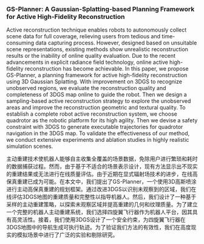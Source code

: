 ### GS-Planner: A Gaussian-Splatting-based Planning Framework for Active High-Fidelity Reconstruction

Active reconstruction technique enables robots to autonomously collect scene data for full coverage, relieving users from tedious and time-consuming data capturing process. However, designed based on unsuitable scene representations, existing methods show unrealistic reconstruction results or the inability of online quality evaluation. Due to the recent advancements in explicit radiance field technology, online active high-fidelity reconstruction has become achievable. In this paper, we propose GS-Planner, a planning framework for active high-fidelity reconstruction using 3D Gaussian Splatting. With improvement on 3DGS to recognize unobserved regions, we evaluate the reconstruction quality and completeness of 3DGS map online to guide the robot. Then we design a sampling-based active reconstruction strategy to explore the unobserved areas and improve the reconstruction geometric and textural quality. To establish a complete robot active reconstruction system, we choose quadrotor as the robotic platform for its high agility. Then we devise a safety constraint with 3DGS to generate executable trajectories for quadrotor navigation in the 3DGS map. To validate the effectiveness of our method, we conduct extensive experiments and ablation studies in highly realistic simulation scenes.

主动重建技术使机器人能够自主收集全覆盖的场景数据，免除用户进行繁琐和耗时的数据捕获过程。然而，由于基于不适合的场景表示设计，现有方法显示出不现实的重建结果或无法进行在线质量评估。由于近期在显式辐射场技术的进步，在线高保真重建已成为可能。在本文中，我们提出了GS-Planner，一个使用3D高斯喷涂进行主动高保真重建的规划框架。通过改进3DGS以识别未观察到的区域，我们在线评估3DGS地图的重建质量和完整性以指导机器人。然后，我们设计了一种基于采样的主动重建策略，以探索未观察区域并提高重建的几何和纹理质量。为了建立一个完整的机器人主动重建系统，我们选择四旋翼飞行器作为机器人平台，因其具有高灵活性。接着，我们使用3DGS设计了一个安全约束，为四旋翼飞行器在3DGS地图中的导航生成可执行轨迹。为了验证我们方法的有效性，我们在高度现实的模拟场景中进行了广泛的实验和剔除研究。
